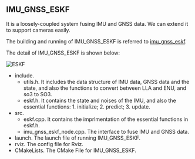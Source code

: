 ## IMU_GNSS_ESKF

It is a loosely-coupled system fusing IMU and GNSS data. We can extend it to support cameras easily. 

The building and running of IMU_GNSS_ESKF is referred to [imu_gnss_eskf](https://github.com/zouyajing/imu_gnss_eskf).

The detail of IMU_GNSS_ESKF is shown below:

![ESKF](https://github.com/zouyajing/PhD_document_for_navlab/blob/main/imgs/ESKF_.png)

* include.
  * utils.h. It includes the data structure of IMU data, GNSS data and the state, and also the functions to convert between LLA and ENU, and so3 to SO3.
  * eskf.h. It contains the state and noises of the IMU, and also the essential functions: 1. initialize; 2. predict; 3. update.
* src.
  * eskf.cpp. It contains the imprlmentation of the essential functions in eskf.h.
  * imu_gnss_eskf_node.cpp. The interface to fuse IMU and GNSS data.
* launch. The launch file of running IMU_GNSS_ESKF.
* rviz. The config file for Rviz.
* CMakeLists. The CMake File for IMU_GNSS_ESKF.
  
  


